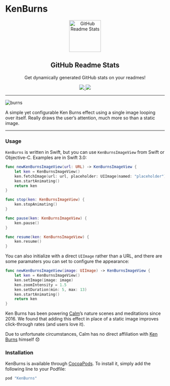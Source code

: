 # KenBurns

<p align="center">
 <img width="100px" src="https://res.cloudinary.com/anuraghazra/image/upload/v1594908242/logo_ccswme.svg" align="center" alt="GitHub Readme Stats" />
 <h2 align="center">GitHub Readme Stats</h2>
 <p align="center">Get dynamically generated GitHub stats on your readmes!</p>
</p>
<p align="center">
    <a href="https://a.paddle.com/v2/click/16413/119403?link=1227">
      <img src="https://img.shields.io/badge/Supported%20by-Xcode%20Power%20User%20%E2%86%92-gray.svg?colorA=655BE1&colorB=4F44D6&style=for-the-badge"/>
    </a>
    <a href="https://a.paddle.com/v2/click/16413/119403?link=2345">
      <img src="https://img.shields.io/badge/Supported%20by-Node%20Cli.com%20%E2%86%92-gray.svg?colorA=61c265&colorB=4CAF50&style=for-the-badge"/>
    </a>
</p>

---

![burns](KenBurns.gif)

A simple yet configurable Ken Burns effect using a single image looping over itself. Really draws the user’s attention, much more so than a static image.

---

### Usage

`KenBurns` is written in Swift, but you can use `KenBurnsImageView` from Swift or Objective-C.  Examples are in Swift 3.0:

```swift
func newKenBurnsImageView(url: URL) -> KenBurnsImageView {
    let ken = KenBurnsImageView()
    ken.fetchImage(url: url, placeholder: UIImage(named: "placeholder"))
    ken.startAnimating()
    return ken
}

func stop(ken: KenBurnsImageView) {
    ken.stopAnimating()
}

func pause(ken: KenBurnsImageView) {
    ken.pause()
}

func resume(ken: KenBurnsImageView) {
    ken.resume()
}
```

You can also initialize with a direct `UIImage` rather than a URL, and there are some paramaters you can set to configure the appearance:

```swift
func newKenBurnsImageView(image: UIImage) -> KenBurnsImageView {
    let ken = KenBurnsImageView()
    ken.setImage(image: image)
    ken.zoomIntensity = 1.5
    ken.setDuration(min: 5, max: 13)
    ken.startAnimating()
    return ken
}
```

Ken Burns has been powering [Calm](http://www.calm.com/ios)’s nature scenes and meditations since 2016. We found that adding this effect in place of a static image improves click-through rates (and users love it).

Due to unfortunate circumstances, Calm has no direct affiliation with [Ken Burns](https://en.wikipedia.org/wiki/Ken_Burns) himself 😞

### Installation

KenBurns is available through [CocoaPods](http://cocoapods.org). To install it, simply add the following line to your Podfile:

```ruby
pod "KenBurns"
```
